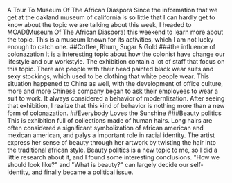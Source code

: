 A Tour To Museum Of The African Diaspora
Since the information that we get at the oakland museum of california is so little that I can hardly get to know about the topic we are talking about this week, I headed to MOAD(Museum Of The African Diaspora) this weekend to learn more about the topic.
This is a museum known for its activities, which I am not lucky enough to catch one.
##Coffee, Rhum, Sugar & Gold
###the influence of colonazation
It is a interesting topic about how the colonist have change our lifestyle and our workstyle. The exhibition contain a lot of staff that focus on this topic.
There are people with their head painted black wear suits and sexy stockings, which used to be clothing that white people wear.
This situation happened to China as well, with the development of office culture, more and more Chinese company began to ask their employees to wear a suit to work. It always considered a behavior of modernlization. After seeing that exhibition, I realize that this kind of behavior is nothing more than a new form of colonazation.
##Everybody Loves the Sunshine
###Beauty politics
This is exhibition full of collections made of human hairs. Long hairs are often considered a significant symbolization of african american and mexican american, and palys a important role in racial identity.
The artist express her sense of beauty through her artwork by twisting the hair into the traditional african style.
Beauty politics is a new topic to me, so I did a little research about it, and I found some interesting conclusions. "How we should look like?" and "What is beauty?" can largely decide our self-identity, and finally became a political issue.

